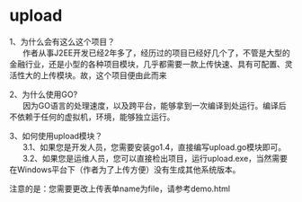 # upload
1、为什么会有这么这个项目？
  <br />
  &nbsp;&nbsp;&nbsp;&nbsp;&nbsp;
  作者从事J2EE开发已经2年多了，经历过的项目已经好几个了，不管是大型的金融行业，还是小型的各种项目模块，几乎都需要一款上传快速、具有可配置、灵活性大的上传模块。故，这个项目便由此而来
  
2、为什么使用GO?
 <br />
  &nbsp;&nbsp;&nbsp;&nbsp;&nbsp;
  因为GO语言的处理速度，以及跨平台，能够拿到一次编译到处运行。编译后不依赖于任何的虚拟机，环境，能够独立运行。
  
3、如何使用upload模块？
 <br />
  &nbsp;&nbsp;&nbsp;&nbsp;&nbsp;
  3.1、如果您是开发人员，您需要安装go1.4，直接编写upload.go模块即可。
    <br /> &nbsp;&nbsp;&nbsp;&nbsp;&nbsp;
  3.2、如果您是运维人员，您可以直接检出项目，运行upload.exe，当然需要在Windows平台下（作者为了上传方便）没有生成其他系统版本。
  
注意的是：您需要更改上传表单name为file，请参考demo.html

